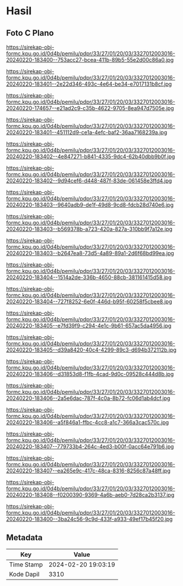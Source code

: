 # Hasil

## Foto C Plano

https://sirekap-obj-formc.kpu.go.id/0d4b/pemilu/pdpr/33/27/01/20/03/3327012003016-20240220-183400--753acc27-bcea-411b-89b5-55e2d00c86a0.jpg

https://sirekap-obj-formc.kpu.go.id/0d4b/pemilu/pdpr/33/27/01/20/03/3327012003016-20240220-183401--2e22d346-493c-4e64-be34-e7017131b8cf.jpg

https://sirekap-obj-formc.kpu.go.id/0d4b/pemilu/pdpr/33/27/01/20/03/3327012003016-20240220-174657--e21ad2c9-c35b-4622-9705-8ea947d7505e.jpg

https://sirekap-obj-formc.kpu.go.id/0d4b/pemilu/pdpr/33/27/01/20/03/3327012003016-20240220-183401--451112d9-ce1a-4efc-baf2-36aa7168239a.jpg

https://sirekap-obj-formc.kpu.go.id/0d4b/pemilu/pdpr/33/27/01/20/03/3327012003016-20240220-183402--4e847271-b841-4335-9dc4-62b40dbb9b0f.jpg

https://sirekap-obj-formc.kpu.go.id/0d4b/pemilu/pdpr/33/27/01/20/03/3327012003016-20240220-183402--9d94cef6-d448-487f-83de-061458e3ffd4.jpg

https://sirekap-obj-formc.kpu.go.id/0d4b/pemilu/pdpr/33/27/01/20/03/3327012003016-20240220-183403--9640adb9-de1f-49d8-9cd8-fdcb28d740e6.jpg

https://sirekap-obj-formc.kpu.go.id/0d4b/pemilu/pdpr/33/27/01/20/03/3327012003016-20240220-183403--b569378b-a723-420a-827a-310bb9f7a12e.jpg

https://sirekap-obj-formc.kpu.go.id/0d4b/pemilu/pdpr/33/27/01/20/03/3327012003016-20240220-183403--b2647ea8-73d5-4a89-89a1-2d6f68bd99ea.jpg

https://sirekap-obj-formc.kpu.go.id/0d4b/pemilu/pdpr/33/27/01/20/03/3327012003016-20240220-183404--1514a2de-336b-4650-88cb-381161415d58.jpg

https://sirekap-obj-formc.kpu.go.id/0d4b/pemilu/pdpr/33/27/01/20/03/3327012003016-20240220-183404--727f8252-6e0f-446d-b95f-60258f5cbee8.jpg

https://sirekap-obj-formc.kpu.go.id/0d4b/pemilu/pdpr/33/27/01/20/03/3327012003016-20240220-183405--e7fd39f9-c294-4e1c-9b61-657ac5da4956.jpg

https://sirekap-obj-formc.kpu.go.id/0d4b/pemilu/pdpr/33/27/01/20/03/3327012003016-20240220-183405--d39a8420-40c4-4299-89c3-d694b372112b.jpg

https://sirekap-obj-formc.kpu.go.id/0d4b/pemilu/pdpr/33/27/01/20/03/3327012003016-20240220-183406--d31853d8-f1fb-4cad-9d0c-09528c444d8b.jpg

https://sirekap-obj-formc.kpu.go.id/0d4b/pemilu/pdpr/33/27/01/20/03/3327012003016-20240220-183406--2a5e6dac-787f-4c0a-8b72-fc06d1ab4dcf.jpg

https://sirekap-obj-formc.kpu.go.id/0d4b/pemilu/pdpr/33/27/01/20/03/3327012003016-20240220-183406--a5f846a1-ffbc-4cc8-a1c7-366a3cac570c.jpg

https://sirekap-obj-formc.kpu.go.id/0d4b/pemilu/pdpr/33/27/01/20/03/3327012003016-20240220-183407--779733b4-264c-4ed3-b00f-0acc64e791b6.jpg

https://sirekap-obj-formc.kpu.go.id/0d4b/pemilu/pdpr/33/27/01/20/03/3327012003016-20240220-183407--ea265e9c-417c-48ca-8316-8256c87a48ff.jpg

https://sirekap-obj-formc.kpu.go.id/0d4b/pemilu/pdpr/33/27/01/20/03/3327012003016-20240220-183408--f0200390-9369-4a6b-aeb0-7d28ca2b3137.jpg

https://sirekap-obj-formc.kpu.go.id/0d4b/pemilu/pdpr/33/27/01/20/03/3327012003016-20240220-183400--3ba24c56-9c9d-433f-a933-49ef17b45f20.jpg


## Metadata

| Key        | Value               |
| ---------- | ------------------- |
| Time Stamp | 2024-02-20 19:03:19 |
| Kode Dapil | 3310                |



